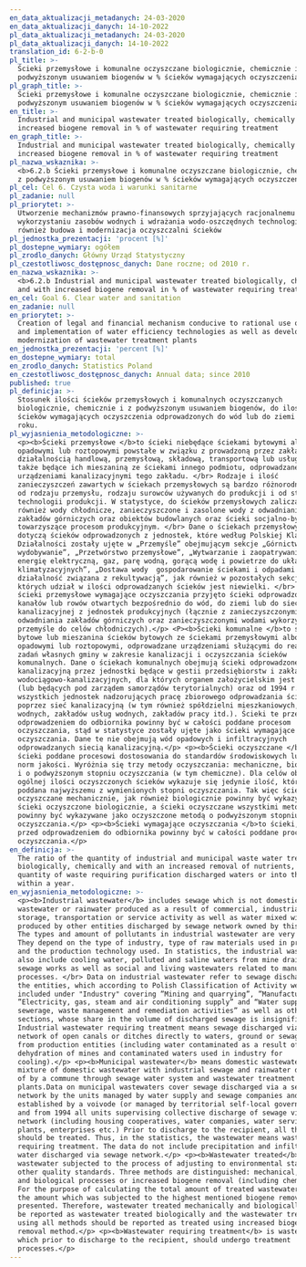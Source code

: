 ```yaml
---
en_data_aktualizacji_metadanych: 24-03-2020
en_data_aktualizacji_danych: 14-10-2022
pl_data_aktualizacji_metadanych: 24-03-2020
pl_data_aktualizacji_danych: 14-10-2022
translation_id: 6-2-b-0
pl_title: >-
  Ścieki przemysłowe i komunalne oczyszczane biologicznie, chemicznie i z
  podwyższonym usuwaniem biogenów w % ścieków wymagających oczyszczenia
pl_graph_title: >-
  Ścieki przemysłowe i komunalne oczyszczane biologicznie, chemicznie i z
  podwyższonym usuwaniem biogenów w % ścieków wymagających oczyszczenia
en_title: >-
  Industrial and municipal wastewater treated biologically, chemically and with
  increased biogene removal in % of wastewater requiring treatment
en_graph_title: >-
  Industrial and municipal wastewater treated biologically, chemically and with
  increased biogene removal in % of wastewater requiring treatment
pl_nazwa_wskaznika: >-
  <b>6.2.b Ścieki przemysłowe i komunalne oczyszczane biologicznie, chemicznie i
  z podwyższonym usuwaniem biogenów w % ścieków wymagających oczyszczenia</b>
pl_cel: Cel 6. Czysta woda i warunki sanitarne
pl_zadanie: null
pl_priorytet: >-
  Utworzenie mechanizmów prawno-finansowych sprzyjających racjonalnemu
  wykorzystaniu zasobów wodnych i wdrażania wodo-oszczędnych technologii, jak
  również budowa i modernizacja oczyszczalni ścieków
pl_jednostka_prezentacji: 'procent [%]'
pl_dostepne_wymiary: ogółem
pl_zrodlo_danych: Główny Urząd Statystyczny
pl_czestotliwosc_dostępnosc_danych: Dane roczne; od 2010 r.
en_nazwa_wskaznika: >-
  <b>6.2.b Industrial and municipal wastewater treated biologically, chemically
  and with increased biogene removal in % of wastewater requiring treatment</b>
en_cel: Goal 6. Clear water and sanitation
en_zadanie: null
en_priorytet: >-
  Creation of legal and financial mechanism conducive to rational use of water
  and implementation of water efficiency technologies as well as development and
  modernization of wastewater treatment plants
en_jednostka_prezentacji: 'percent [%]'
en_dostepne_wymiary: total
en_zrodlo_danych: Statistics Poland
en_czestotliwosc_dostępnosc_danych: Annual data; since 2010
published: true
pl_definicja: >-
  Stosunek ilości ścieków przemysłowych i komunalnych oczyszczanych
  biologicznie, chemicznie i z podwyższonym usuwaniem biogenów, do ilości
  ścieków wymagających oczyszczenia odprowadzonych do wód lub do ziemi w ciągu
  roku.
pl_wyjasnienia_metodologiczne: >-
  <p><b>Ścieki przemysłowe </b>to ścieki niebędące ściekami bytowymi albo wodami
  opadowymi lub roztopowymi powstałe w związku z prowadzoną przez zakład
  działalnością handlową, przemysłową, składową, transportową lub usługową, a
  także będące ich mieszaniną ze ściekami innego podmiotu, odprowadzane
  urządzeniami kanalizacyjnymi tego zakładu. </br> Rodzaje i ilość
  zanieczyszczeń zawartych w ściekach przemysłowych są bardzo różnorodne. Zależą
  od rodzaju przemysłu, rodzaju surowców używanych do produkcji i od stosowanej
  technologii produkcji. W statystyce, do ścieków przemysłowych zalicza się
  również wody chłodnicze, zanieczyszczone i zasolone wody z odwadniania
  zakładów górniczych oraz obiektów budowlanych oraz ścieki socjalno-bytowe,
  towarzyszące procesom produkcyjnym. </br> Dane o ściekach przemysłowych
  dotyczą ścieków odprowadzonych z jednostek, które według Polskiej Klasyfikacji
  Działalności zostały ujęte w „Przemyśle” obejmującym sekcje „Górnictwo i
  wydobywanie”, „Przetwórstwo przemysłowe”, „Wytwarzanie i zaopatrywanie w
  energię elektryczną, gaz, parę wodną, gorącą wodę i powietrze do układów
  klimatyzacyjnych”, „Dostawa wody  gospodarowanie ściekami i odpadami oraz
  działalność związana z rekultywacją”, jak również w pozostałych sekcjach,
  których udział w ilości odprowadzanych ścieków jest niewielki. </br> Jako
  ścieki przemysłowe wymagające oczyszczania przyjęto ścieki odprowadzone siecią
  kanałów lub rowów otwartych bezpośrednio do wód, do ziemi lub do sieci
  kanalizacyjnej z jednostek produkcyjnych (łącznie z zanieczyszczonymi wodami z
  odwadniania zakładów górniczych oraz zanieczyszczonymi wodami wykorzystanymi w
  przemyśle do celów chłodniczych).</p> <P><b>Ścieki komunalne </b>to ścieki
  bytowe lub mieszanina ścieków bytowych ze ściekami przemysłowymi albo wodami
  opadowymi lub roztopowymi, odprowadzane urządzeniami służącymi do realizacji
  zadań własnych gminy w zakresie kanalizacji i oczyszczania ścieków
  komunalnych. Dane o ściekach komunalnych obejmują ścieki odprowadzone siecią
  kanalizacyjną przez jednostki będące w gestii przedsiębiorstw i zakładów
  wodociągowo-kanalizacyjnych, dla których organem założycielskim jest wojewoda
  (lub będących pod zarządem samorządów terytorialnych) oraz od 1994 r.
  wszystkich jednostek nadzorujących pracę zbiorowego odprowadzania ścieków
  poprzez sieć kanalizacyjną (w tym również spółdzielni mieszkaniowych, spółek
  wodnych, zakładów usług wodnych, zakładów pracy itd.). Ścieki te przed
  odprowadzeniem do odbiornika powinny być w całości poddane procesom
  oczyszczania, stąd w statystyce zostały ujęte jako ścieki wymagające
  oczyszczania. Dane te nie obejmują wód opadowych i infiltracyjnych
  odprowadzanych siecią kanalizacyjną.</p> <p><b>Ścieki oczyszczane </b>to
  ścieki poddane procesowi dostosowania do standardów środowiskowych lub innych
  norm jakości. Wyróżnia się trzy metody oczyszczania: mechaniczne, biologiczne
  i o podwyższonym stopniu oczyszczania (w tym chemiczne). Dla celów obliczenia
  ogólnej ilości oczyszczonych ścieków wykazuje się jedynie ilość, która była
  poddana najwyższemu z wymienionych stopni oczyszczania. Tak więc ścieki
  oczyszczane mechanicznie, jak również biologicznie powinny być wykazywane jako
  ścieki oczyszczone biologicznie, a ścieki oczyszczane wszystkimi metodami
  powinny być wykazywane jako oczyszczone metodą o podwyższonym stopniu
  oczyszczania.</p> <p><b>Ścieki wymagające oczyszczania </b>to ścieki, które
  przed odprowadzeniem do odbiornika powinny być w całości poddane procesom
  oczyszczania.</p>
en_definicja: >-
  The ratio of the quantity of industrial and municipal waste water treated
  biologically, chemically and with an increased removal of nutrients, to the
  quantity of waste requiring purification discharged waters or into the ground
  within a year.
en_wyjasnienia_metodologiczne: >-
  <p><b>Industrial wastewater</b> includes sewage which is not domestic
  wastewater or rainwater produced as a result of commercial, industrial,
  storage, transportation or service activity as well as water mixed with sewage
  produced by other entities discharged by sewage network owned by this plant.
  The types and amount of pollutants in industrial wastewater are very diverse.
  They depend on the type of industry, type of raw materials used in production
  and the production technology used. In statistics, the industrial wastewater
  also include cooling water, polluted and saline waters from mine drainage and
  sewage works as well as social and living wastewaters related to manufacturing
  processes. </br> Data on industrial wastewater refer to sewage discharged by
  the entities, which according to Polish Classification of Activity were
  included under "Industry" covering ”Mining and quarrying”, ”Manufacturing”,
  ”Electricity, gas, steam and air conditioning supply” and “Water supply
  sewerage, waste management and remediation activities” as well as other
  sections, whose share in the volume of discharged sewage is insignificant.
  Industrial wastewater requiring treatment means sewage discharged via a
  network of open canals or ditches directly to waters, ground or sewage network
  from production entities (including water contaminated as a result of
  dehydration of mines and contaminated waters used in industry for
  cooling).</p> <p><b>Municipal wastewater</b> means domestic wastewater or
  mixture of domestic wastewater with industrial sewage and rainwater disposed
  of by a commune through sewage water system and wastewater treatment
  plants.Data on municipal wastewaters cover sewage discharged via a sewage
  network by the units managed by water supply and sewage companies and plants
  established by a voivode (or managed by territorial self-local governments)
  and from 1994 all units supervising collective discharge of sewage via sewage
  network (including housing cooperatives, water companies, water service
  plants, enterprises etc.) Prior to discharge to the recipient, all the sewage
  should be treated. Thus, in the statistics, the wastewater means wastewater
  requiring treatment. The data do not include precipitation and infiltration
  water discharged via sewage network.</p> <p><b>Wastewater treated</b> is
  wastewater subjected to the process of adjusting to environmental standards or
  other quality standards. Three methods are distinguished: mechanical, chemical
  and biological processes or increased biogene removal (including chemical).
  For the purpose of calculating the total amount of treated wastewater, only
  the amount which was subjected to the highest mentioned biogene removal is
  presented. Therefore, wastewater treated mechanically and biologically should
  be reported as wastewater treated biologically and the wastewater treated
  using all methods should be reported as treated using increased biogene
  removal method.</p> <p><b>Wastewater requiring treatment</b> is wastewater
  which prior to discharge to the recipient, should undergo treatment
  processes.</p>
---
```

